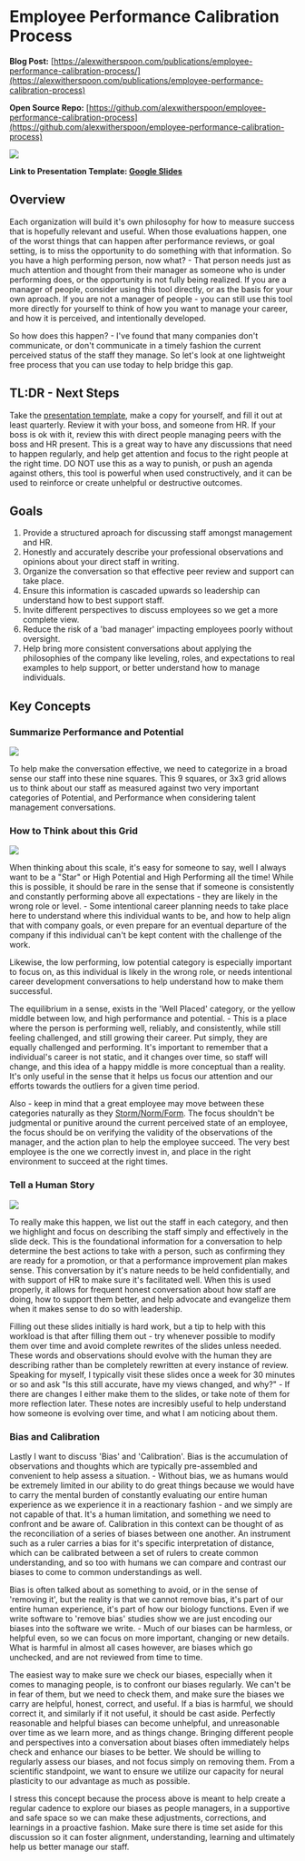 # Employee Performance Calibration Process

**Blog Post:** [https://alexwitherspoon.com/publications/employee-performance-calibration-process/](https://alexwitherspoon.com/publications/employee-performance-calibration-process)

**Open Source Repo:** [https://github.com/alexwitherspoon/employee-performance-calibration-process](https://github.com/alexwitherspoon/employee-performance-calibration-process)

![](https://alexwitherspoon.com/publications/employee-performance-calibration-process/employee-performance-calibration-process-slides-01.png)

**Link to Presentation Template: [Google Slides](https://docs.google.com/presentation/d/1w-3l6EZp5hJZ_w0708DRMk62SlLvO9qv_ipK-50I_i4/edit?usp=sharing)**


## Overview

Each organization will build it's own philosophy for how to measure success that is hopefully relevant and useful. When those evaluations happen, one of the worst things that can happen after performance reviews, or goal setting, is to miss the opportunity to do something with that information. So you have a high performing person, now what? - That person needs just as much attention and thought from their manager as someone who is under performing does, or the opportunity is not fully being realized. If you are a manager of people, consider using this tool directly, or as the basis for your own aproach. If you are not a manager of people - you can still use this tool more directly for yourself to think of how you want to manage your career, and how it is perceived, and intentionally developed.

So how does this happen? - I've found that many companies don't communicate, or don't communicate in a timely fashion the current perceived status of the staff they manage. So let's look at one lightweight free process that you can use today to help bridge this gap.

## TL:DR - Next Steps

Take the [presentation template](https://docs.google.com/presentation/d/1w-3l6EZp5hJZ_w0708DRMk62SlLvO9qv_ipK-50I_i4/edit?usp=sharing), make a copy for yourself, and fill it out at least quarterly. Review it with your boss, and someone from HR. If your boss is ok with it, review this with direct people managing peers with the boss and HR present. This is a great way to have any discussions that need to happen regularly, and help get attention and focus to the right people at the right time. DO NOT use this as a way to punish, or push an agenda against others, this tool is powerful when used constructively, and it can be used to reinforce or create unhelpful or destructive outcomes.

## Goals

1.  Provide a structured aproach for discussing staff amongst management and HR.
1.  Honestly and accurately describe your professional observations and opinions about your direct staff in writing.
1.  Organize the conversation so that effective peer review and support can take place.
1.  Ensure this information is cascaded upwards so leadership can understand how to best support staff. 
1.  Invite different perspectives to discuss employees so we get a more complete view. 
1.  Reduce the risk of a 'bad manager' impacting employees poorly without oversight.
1.  Help bring more consistent conversations about applying the philosophies of the company like leveling, roles, and expectations to real examples to help support, or better understand how to manage individuals.

## Key Concepts

### Summarize Performance and Potential

![](https://alexwitherspoon.com/publications/employee-performance-calibration-process/employee-performance-calibration-process-slides-02.png)

To help make the conversation effective, we need to categorize in a broad sense our staff into these nine squares. This 9 squares, or 3x3 grid allows us to think about our staff as measured against two very important categories of Potential, and Performance when considering talent management conversations. 

### How to Think about this Grid

![](https://alexwitherspoon.com/publications/employee-performance-calibration-process/employee-performance-calibration-process-slides-03.png)

When thinking about this scale, it's easy for someone to say, well I always want to be a "Star" or High Potential and High Performing all the time! While this is possible, it should be rare in the sense that if someone is consistently and constantly performing above all expectations - they are likely in the wrong role or level. - Some intentional career planning needs to take place here to understand where this individual wants to be, and how to help align that with company goals, or even prepare for an eventual departure of the company if this individual can't be kept content with the challenge of the work. 

Likewise, the low performing, low potential category is especially important to focus on, as this individual is likely in the wrong role, or needs intentional career development conversations to help understand how to make them successful. 

The equilibrium in a sense, exists in the 'Well Placed' category, or the yellow middle between low, and high performance and potential. - This is a place where the person is performing well, reliably, and consistently, while still feeling challenged, and still growing their career. Put simply, they are equally challenged and performing. It's important to remember that a individual's career is not static, and it changes over time, so staff will change, and this idea of a happy middle is more conceptual than a reality. It's only useful in the sense that it helps us focus our attention and our efforts towards the outliers for a given time period.

Also - keep in mind that a great employee may move between these categories naturally as they [Storm/Norm/Form](https://www.mindtools.com/pages/article/newLDR_86.htm). The focus shouldn't be judgmental or punitive around the current perceived state of an employee, the focus should be on verifying the validity of the observations of the manager, and the action plan to help the employee succeed. The very best employee is the one we correctly invest in, and place in the right environment to succeed at the right times. 

### Tell a Human Story

![](https://alexwitherspoon.com/publications/employee-performance-calibration-process/employee-performance-calibration-process-slides-04.png)

To really make this happen, we list out the staff in each category, and then we highlight and focus on describing the staff simply and effectively in the slide deck. This is the foundational information for a conversation to help determine the best actions to take with a person, such as confirming they are ready for a promotion, or that a performance improvement plan makes sense. This conversation by it's nature needs to be held confidentially, and with support of HR to make sure it's facilitated well. When this is used properly, it allows for frequent honest conversation about how staff are doing, how to support them better, and help advocate and evangelize them when it makes sense to do so with leadership. 

Filling out these slides initially is hard work, but a tip to help with this workload is that after filling them out - try whenever possible to modify them over time and avoid complete rewrites of the slides unless needed. These words and observations should evolve with the human they are describing rather than be completely rewritten at every instance of review. Speaking for myself, I typically visit these slides once a week for 30 minutes or so and ask "Is this still accurate, have my views changed, and why?" - If there are changes I either make them to the slides, or take note of them for more reflection later. These notes are incresibly useful to help understand how someone is evolving over time, and what I am noticing about them. 

### Bias and Calibration

Lastly I want to discuss 'Bias' and 'Calibration'. Bias is the accumulation of observations and thoughts which are typically pre-assembled and convenient to help assess a situation. - Without bias, we as humans would be extremely limited in our ability to do great things because we would have to carry the mental burden of constantly evaluating our entire human experience as we experience it in a reactionary fashion - and we simply are not capable of that. It's a human limitation, and something we need to confront and be aware of. Calibration in this context can be thought of as the reconciliation of a series of biases between one another. An instrument such as a ruler carries a bias for it's specific interpretation of distance, which can be calibrated between a set of rulers to create common understanding, and so too with humans we can compare and contrast our biases to come to common understandings as well.

Bias is often talked about as something to avoid, or in the sense of 'removing it', but the reality is that we cannot remove bias, it's part of our entire human experience, it's part of how our biology functions. Even if we write software to 'remove bias' studies show we are just encoding our biases into the software we write. - Much of our biases can be harmless, or helpful even, so we can focus on more important, changing or new details. What is harmful in almost all cases however, are biases which go unchecked, and are not reviewed from time to time. 

The easiest way to make sure we check our biases, especially when it comes to managing people, is to confront our biases regularly. We can't be in fear of them, but we need to check them, and make sure the biases we carry are helpful, honest, correct, and useful. If a bias is harmful, we should correct it, and similarly if it not useful, it should be cast aside. Perfectly reasonable and helpful biases can become unhelpful, and unreasonable over time as we learn more, and as things change. Bringing different people and perspectives into a conversation about biases often immediately helps check and enhance our biases to be better. We should be willing to regularly assess our biases, and not focus simply on removing them. From a scientific standpoint, we want to ensure we utilize our capacity for neural plasticity to our advantage as much as possible.

I stress this concept because the process above is meant to help create a regular cadence to explore our biases as people managers, in a supportive and safe space so we can make these adjustments, corrections, and learnings in a proactive fashion. Make sure there is time set aside for this discussion so it can foster alignment, understanding, learning and ultimately help us better manage our staff.
